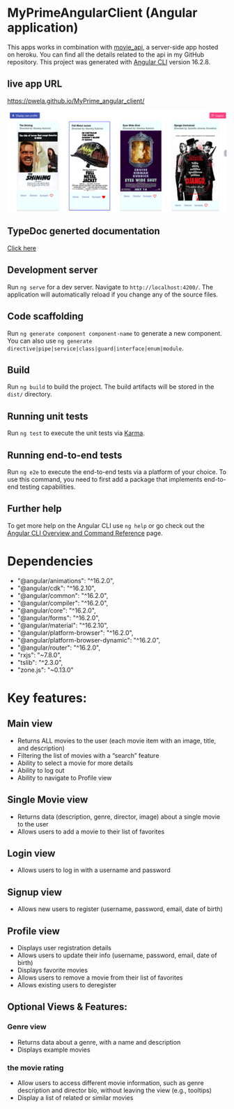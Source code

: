 # MyPrimeAngularClient (Angular application)

This apps works in combination with <a href="https://github.com/pwela/movie_api">movie_api</a>, a server-side app hosted on heroku. You can find all the details related to the api in my GitHub repository.
This project was generated with [Angular CLI](https://github.com/angular/angular-cli) version 16.2.8.

## live app URL

https://pwela.github.io/MyPrime_angular_client/

<div>
<img alt="App screenshoot" src="/assets/homepage.png"/>
</div>

## TypeDoc generted documentation

<a href="/docs">Click here</a>

## Development server

Run `ng serve` for a dev server. Navigate to `http://localhost:4200/`. The application will automatically reload if you change any of the source files.

## Code scaffolding

Run `ng generate component component-name` to generate a new component. You can also use `ng generate directive|pipe|service|class|guard|interface|enum|module`.

## Build

Run `ng build` to build the project. The build artifacts will be stored in the `dist/` directory.

## Running unit tests

Run `ng test` to execute the unit tests via [Karma](https://karma-runner.github.io).

## Running end-to-end tests

Run `ng e2e` to execute the end-to-end tests via a platform of your choice. To use this command, you need to first add a package that implements end-to-end testing capabilities.

## Further help

To get more help on the Angular CLI use `ng help` or go check out the [Angular CLI Overview and Command Reference](https://angular.io/cli) page.

# Dependencies

- "@angular/animations": "^16.2.0",
- "@angular/cdk": "^16.2.10",
- "@angular/common": "^16.2.0",
- "@angular/compiler": "^16.2.0",
- "@angular/core": "^16.2.0",
- "@angular/forms": "^16.2.0",
- "@angular/material": "^16.2.10",
- "@angular/platform-browser": "^16.2.0",
- "@angular/platform-browser-dynamic": "^16.2.0",
- "@angular/router": "^16.2.0",
- "rxjs": "~7.8.0",
- "tslib": "^2.3.0",
- "zone.js": "~0.13.0"

# Key features:

## Main view

- Returns ALL movies to the user (each movie item with an image, title, and description)
- Filtering the list of movies with a “search” feature
- Ability to select a movie for more details
- Ability to log out
- Ability to navigate to Profile view

## Single Movie view

- Returns data (description, genre, director, image) about a single movie to the user
- Allows users to add a movie to their list of favorites

## Login view

- Allows users to log in with a username and password

## Signup view

- Allows new users to register (username, password, email, date of birth)

## Profile view

- Displays user registration details
- Allows users to update their info (username, password, email, date of birth)
- Displays favorite movies
- Allows users to remove a movie from their list of favorites
- Allows existing users to deregister

## Optional Views & Features:

### Genre view

- Returns data about a genre, with a name and description
- Displays example movies

### the movie rating

- Allow users to access different movie information, such as genre description and director bio, without leaving the view (e.g., tooltips)
- Display a list of related or similar movies

